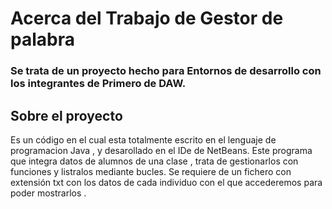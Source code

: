 # Acerca del Trabajo de Gestor de palabra


### Se trata de un proyecto hecho para Entornos de desarrollo con los integrantes de Primero de DAW. 



## Sobre el proyecto  
Es un código en el cual esta totalmente escrito en el lenguaje de programacion Java 
, y desarollado en el IDe de NetBeans.
Este programa que integra datos de alumnos de una clase , trata de gestionarlos con funciones y listralos mediante bucles.
Se requiere de un fichero con extensión txt con los datos de cada individuo con el que accederemos para poder mostrarlos .


